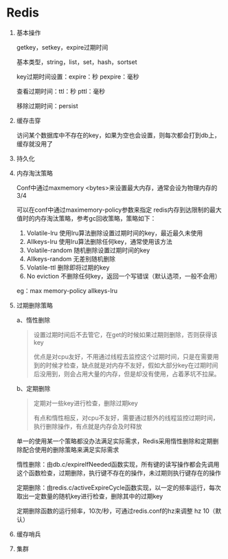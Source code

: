 # Redis

1. 基本操作

   getkey，setkey，expire过期时间

   基本类型，string，list，set，hash，sortset

   key过期时间设置：expire：秒  pexpire：毫秒

   查看过期时间：ttl：秒 pttl：毫秒

   移除过期时间：persist

2. 缓存击穿

   访问某个数据库中不存在的key，如果为空也会设置，则每次都会打到db上，缓存就没用了

3. 持久化

4. 内存淘汰策略

   Conf中通过maxmemory \<bytes>来设置最大内存，通常会设为物理内存的3/4

   可以在conf中通过maximemory-policy参数来指定 redis内存到达限制的最大值时的内存淘汰策略，参考gc回收策略，策略如下：

   1. Volatile-lru 使用lru算法删除设置过期时间的key，最近最久未使用
   2. Allkeys-lru 使用lru算法删除任何key，通常使用该方法
   3. Volatile-random 随机删除设置过期时间的key
   4. Allkeys-random 无差别随机删除
   5. Volatile-ttl 删除即将过期的key
   6. No eviction 不删除任何key，返回一个写错误（默认选项，一般不会用）

   eg：max memory-policy allkeys-lru

5. 过期删除策略

   a、惰性删除

   > 设置过期时间后不去管它，在get的时候如果过期则删除，否则获得该key
   >
   > 优点是对cpu友好，不用通过线程去监控这个过期时间，只是在需要用到的时候才检查，缺点就是对内存不友好，假如大部分key在过期时间后没用到，则会占用大量的内存，但是却没有使用，占着茅坑不拉屎。

   b、定期删除

   > 定期对一些key进行检查，删除过期key
   >
   > 有点和惰性相反，对cpu不友好，需要通过额外的线程监控过期时间，执行删除操作，有点就是内存会及时释放

   单一的使用某一个策略都没办法满足实际需求，Redis采用惰性删除和定期删除配合使用的删除策略来满足实际需求

   惰性删除：由db.c/expireIfNeeded函数实现，所有键的读写操作都会先调用这个函数检查，过期删除，执行键不存在的操作，未过期则执行键存在的操作

   定期删除：由redis.c/activeExpireCycle函数实现，以一定的频率运行，每次取出一定数量的随机key进行检查，删除其中的过期key

   定期删除函数的运行频率，10次/秒，可通过redis.conf的hz来调整 hz 10（默认）

6. 缓存哨兵

7. 集群